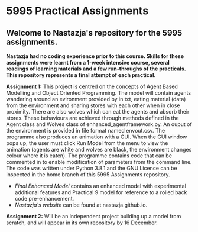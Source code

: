 # 5995 Practical Assignments
## Welcome to Nastazja's repository for the 5995 assignments. 

**Nastazja had no coding experience prior to this course. Skills for these assignments were learnt from a 1-week intensive course, several readings of learning materials and a few run-throughs of the practicals. This repository represents a final attempt of each practical.**

**Assignment 1:** This project is centred on the concepts of Agent Based Modelling and Object Oriented Programming. The model will contain agents wandering around an evironment provided by in.txt, eating material (data) from the environment and sharing stores with each other when in close proximity. There are also wolves which can eat the agents and absorb their stores. These behaviours are achieved through methods defined in the Agent class and Wolves class of enhanced_agentframework.py. An ouput of the environment is provided in file format named envout.csv. The programme also produces an animation with a GUI. When the GUI window pops up, the user must click Run Model from the menu to view the animation (agents are white and wolves are black, the environment changes colour where it is eaten). The programme contains code that can be commented in to enable modification of parameters from the command line. The code was written under Python 3.8.1 and the GNU Licence can be inspected in the home branch of this 5995 Assignments repository.

- *Final Enhanced Model* contains an enhanced model with experimental additional features and Practical 9 model for reference to a rolled back code pre-enhancement. 
- *Nastazja's website* can be found at nastazja.github.io. 

**Assignment 2:** Will be an independent project building up a model from scratch, and will appear in its own repository by 16 December.
